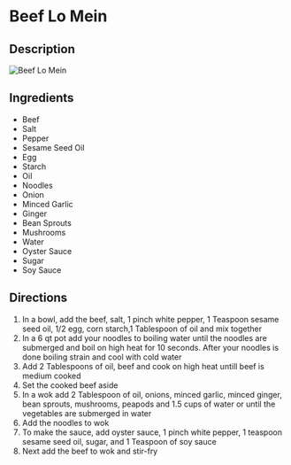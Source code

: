 # Beef Lo Mein

## Description
![Beef Lo Mein](https://www.themealdb.com/images/media/meals/1529444830.jpg "Beef Lo Mein")

## Ingredients
- Beef
- Salt
- Pepper
- Sesame Seed Oil
- Egg
- Starch
- Oil
- Noodles
- Onion
- Minced Garlic
- Ginger
- Bean Sprouts
- Mushrooms
- Water
- Oyster Sauce
- Sugar
- Soy Sauce

## Directions
1. In a bowl, add the beef, salt, 1 pinch white pepper, 1 Teaspoon sesame seed oil, 1/2 egg, corn starch,1 Tablespoon of oil and mix together
2. In a 6 qt pot add your noodles to boiling water until the noodles are submerged and boil on high heat for 10 seconds. After your noodles is done boiling strain and cool with cold water
3. Add 2 Tablespoons of oil, beef and cook on high heat untill beef is medium cooked
4. Set the cooked beef aside
5. In a wok add 2 Tablespoon of oil, onions, minced garlic, minced ginger, bean sprouts, mushrooms, peapods and 1.5 cups of water or until the vegetables are submerged in water
6. Add the noodles to wok
7. To make the sauce, add oyster sauce, 1 pinch white pepper, 1 teaspoon sesame seed oil, sugar, and 1 Teaspoon of soy sauce
8. Next add the beef to wok and stir-fry
